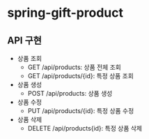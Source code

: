 # spring-gift-product

## API 구현
- 상품 조회
	- GET /api/products: 상품 전체 조회
	- GET /api/products/{id}: 특정 상품 조회
- 상품 생성
	- POST /api/products: 상품 생성
- 상품 수정
	- PUT /api/products/{id}: 특정 상품 수정
- 상품 삭제
	- DELETE /api/products{id}: 특정 상품 삭제

